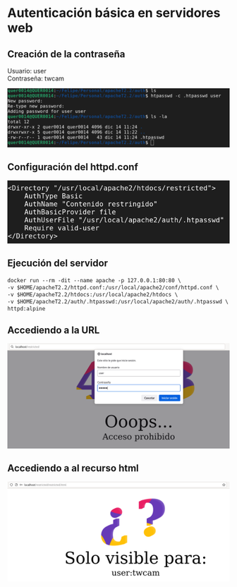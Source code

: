 # Autenticación básica en servidores web

## Creación de la contraseña

Usuario: user \
Contraseña: twcam

![img1](assets/1.png)

## Configuración del httpd.conf

![img2](assets/2.png)

## Ejecución del servidor
``` {.cmd-output}
docker run --rm -dit --name apache -p 127.0.0.1:80:80 \
-v $HOME/apacheT2.2/httpd.conf:/usr/local/apache2/conf/httpd.conf \
-v $HOME/apacheT2.2/htdocs:/usr/local/apache2/htdocs \
-v $HOME/apacheT2.2/auth/.htpasswd:/usr/local/apache2/auth/.htpasswd \
httpd:alpine
```
## Accediendo a la URL

![img3](assets/3.png)

## Accediendo a al recurso html

![img4](assets/4.png)